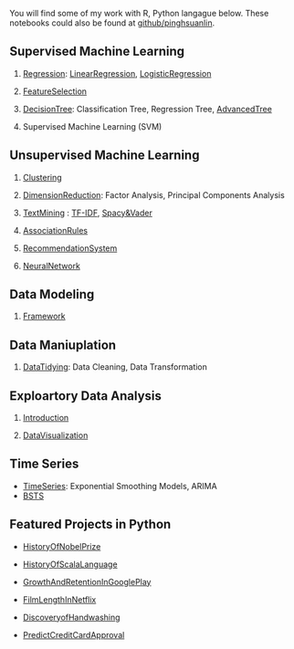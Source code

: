 You will find some of my work with R, Python langague below. These notebooks could also be found at [github/pinghsuanlin](https://github.com/Pinghsuanlin/).
## **Supervised Machine Learning**

1. [Regression](projects/regression/regressionAssumption.md): [LinearRegression](projects/regression/linearRegression.md), [LogisticRegression](projects/regression/logisticRegression.md)

2. [FeatureSelection](projects/featureSelection/featureSelection.md)

3. [DecisionTree](projects/decisionTree.md): Classification Tree, Regression Tree, [AdvancedTree](projects/advancedTree/advancedTree.md)

4. Supervised Machine Learning (SVM)


## **Unsupervised Machine Learning**
1. [Clustering](projects/Clustering/Clustering.md)

2. [DimensionReduction](projects/dimensionReduction/dimensionReduction.md): Factor Analysis, Principal Components Analysis

3. [TextMining](projects/textMining/textMining.md) : [TF-IDF](projects/textMining/tfidf.md), [Spacy&Vader](projects/textMining/spacyVader.md)

4. [AssociationRules](projects/AssociationRules/marketBasket.md)

5. [RecommendationSystem](projects/recommendation/recommendation.md)

6. [NeuralNetwork](projects/neuralNetwork/neuralNetwork.md)


## **Data Modeling**
1. [Framework](projects/dataModeling.md)

## **Data Maniuplation**

1. [DataTidying](projects/dataTidying.md): Data Cleaning, Data Transformation

## **Exploartory Data Analysis**

1. [Introduction](projects/exploratoryDataAnalysis.md)

2. [DataVisualization](projects/datavisual/dataVisualization.md)

## **Time Series**
* [TimeSeries](projects/timeSeries/timeSeries.md): Exponential Smoothing Models, ARIMA
* [BSTS](projects/BSTS.md)

## Featured Projects in Python
* [HistoryOfNobelPrize](projects/NobelPrize/NobelPrize.md)

* [HistoryOfScalaLanguage](projects/GithubScala/Scala.md)

* [GrowthAndRetentionInGooglePlay](projects/Android/Android.md)

* [FilmLengthInNetflix](projects/Netflix/Netflix.md)

* [DiscoveryofHandwashing](projects/handwashing/handwashing.md)

* [PredictCreditCardApproval](projects/creditCard.md)